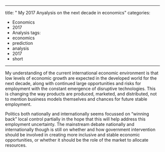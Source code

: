 ---
title: " My 2017 Anyalysis on the next decade in economics"
categories:
  - Economics
  - 2017
  - Analysis
tags:
  - economics
  - prediction
  - analysis
  - 2017
  - short
 ---
  
My understanding of the current international economic environment is that low levels of economic growth are expected in the developed world for the next decade, along with continued large opportunities and risks for employment with the constant emergence of disruptive technologies. This is changing the way products are produced, marketed, and distributed, not to mention business models themselves and chances for future stable employment. 
  
Politics both nationally and internationally seems focussed on “winning back” local control partially in the hope that this will help address this employment uncertainty. The mainstream debate nationally and internationally though is still on whether and how government intervention should be involved in creating more inclusive and stable economic opportunities, or whether it should be the role of the market to allocate resources. 

